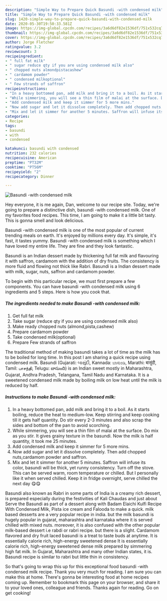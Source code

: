 ```yaml
---
description: "Simple Way to Prepare Quick Basundi -with condensed milk"
title: "Simple Way to Prepare Quick Basundi -with condensed milk"
slug: 1420-simple-way-to-prepare-quick-basundi-with-condensed-milk
date: 2020-05-30T19:50:33.581Z
image: https://img-global.cpcdn.com/recipes/3a6d6df82e1536df/751x532cq70/basundi-with-condensed-milk-recipe-main-photo.jpg
thumbnail: https://img-global.cpcdn.com/recipes/3a6d6df82e1536df/751x532cq70/basundi-with-condensed-milk-recipe-main-photo.jpg
cover: https://img-global.cpcdn.com/recipes/3a6d6df82e1536df/751x532cq70/basundi-with-condensed-milk-recipe-main-photo.jpg
author: Jorge Fletcher
ratingvalue: 3.2
reviewcount: 3
recipeingredient:
- " full fat milk"
- " sugar reduce qty if you are using condensed milk also"
- " chopped nuts almondpistacashew"
- " cardamom powder"
- " condensed milkoptional"
- " Few strands of saffron"
recipeinstructions:
- "In a heavy bottomed pan, add milk and bring it to a boil. As it starts boiling, reduce the heat to medium-low. Keep stirring and keep cooking till it gets half quantity. Do stir every 2-3 minutes and also scrap the sides and bottom of the pan to avoid scorching."
- "While simmering, you will see a thin film of malai at the surface. Do mix as you stir. It gives grainy texture in the basundi. Now the milk is half quantity, it took me 25 minutes."
- "Add condensed milk and keep it simmer for 5 more mins."
- "Now add sugar and let it dissolve completely. Then add chopped nuts,cardamom powder and saffron."
- "Mix and let it simmer for another 5 minutes. Saffron will infuse its color, basundi will be thick, yet runny consistency. Turn off the stove. This can be served warm, room temperature or chilled. But I personally like it when served chilled. Keep it in fridge overnight, serve chilled the next day 😋😋"
categories:
- Recipe
tags:
- basundi
- with
- condensed

katakunci: basundi with condensed 
nutrition: 232 calories
recipecuisine: American
preptime: "PT32M"
cooktime: "PT56M"
recipeyield: "2"
recipecategory: Dinner

---
```



![Basundi -with condensed milk](https://img-global.cpcdn.com/recipes/3a6d6df82e1536df/751x532cq70/basundi-with-condensed-milk-recipe-main-photo.jpg)

Hey everyone, it is me again, Dan, welcome to our recipe site. Today, we're going to prepare a distinctive dish, basundi -with condensed milk. One of my favorites food recipes. This time, I am going to make it a little bit tasty. This is gonna smell and look delicious.

Basundi -with condensed milk is one of the most popular of current trending meals on earth. It's enjoyed by millions every day. It's simple, it's fast, it tastes yummy. Basundi -with condensed milk is something which I have loved my entire life. They are fine and they look fantastic.

Basundi is an Indian dessert made by thickening full fat milk and flavouring it with saffron, cardamom with the addition of dry fruits. The consistency is more fluid and flowing not thick like Rabri. Basundi is a Indian dessert made with milk, sugar, nuts, saffron and cardamom powder.


To begin with this particular recipe, we must first prepare a few components. You can have basundi -with condensed milk using 6 ingredients and 5 steps. Here is how you cook that.

<!--inarticleads1-->

##### The ingredients needed to make Basundi -with condensed milk:

1. Get  full fat milk
1. Take  sugar (reduce qty if you are using condensed milk also)
1. Make ready  chopped nuts (almond,pista,cashew)
1. Prepare  cardamom powder
1. Take  condensed milk(optional)
1. Prepare  Few strands of saffron


The traditional method of making basundi takes a lot of time as the milk has to be boiled for long time. In this post I am sharing a quick recipe using condensed milk. Basundi (Gujarati: બાસુંદી, Kannada: ಬಾಸುಂಡಿ, Marathi: बासुंदी, Tamil: பாசந்தி, Telugu: బాసుంది) is an Indian sweet mostly in Maharashtra, Gujarat, Andhra Pradesh, Telangana, Tamil Nadu and Karnataka. It is a sweetened condensed milk made by boiling milk on low heat until the milk is reduced by half. 

<!--inarticleads2-->

##### Instructions to make Basundi -with condensed milk:

1. In a heavy bottomed pan, add milk and bring it to a boil. As it starts boiling, reduce the heat to medium-low. Keep stirring and keep cooking till it gets half quantity. Do stir every 2-3 minutes and also scrap the sides and bottom of the pan to avoid scorching.
1. While simmering, you will see a thin film of malai at the surface. Do mix as you stir. It gives grainy texture in the basundi. Now the milk is half quantity, it took me 25 minutes.
1. Add condensed milk and keep it simmer for 5 more mins.
1. Now add sugar and let it dissolve completely. Then add chopped nuts,cardamom powder and saffron.
1. Mix and let it simmer for another 5 minutes. Saffron will infuse its color, basundi will be thick, yet runny consistency. Turn off the stove. This can be served warm, room temperature or chilled. But I personally like it when served chilled. Keep it in fridge overnight, serve chilled the next day 😋😋


Basundi also known as Rabri in some parts of India is a creamy rich dessert, is prepared especially during the festivities of Kali Chaudas and just about Serve the Basundi as part of a dessert along with Badam Elaichi Kulfi Recipe With Condensed Milk, Pista ice cream and Falooda to make a quick. milk based desserts are a very popular recipe in india. but the milk basundi is hugely popular in gujarat, maharashtra and karnataka where it is served chilled with mixed nuts. moreover, it is also confused with the other popular milk-based dessert i.e rabdi or rabri recipe. but there is a slight. Cardamom flavored and dry fruit laced basundi is a treat to taste buds at anytime. It is essentially calorie rich, high-energy sweetened dense It is essentially calorie rich, high-energy sweetened dense milk prepared by simmering high fat milk. In Gujarat, Maharashtra and many other Indian states, it is. Basundi recipe is similar to rabri but little thin in consistency. 

So that's going to wrap this up for this exceptional food basundi -with condensed milk recipe. Thank you very much for reading. I am sure you can make this at home. There's gonna be interesting food at home recipes coming up. Remember to bookmark this page on your browser, and share it to your loved ones, colleague and friends. Thanks again for reading. Go on get cooking!
